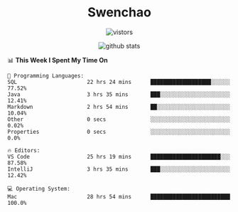 <h1 align="center">Swenchao</h3>

<p align="center">
  <img src="https://visitor-badge.glitch.me/badge?page_id=Swenchao" alt="vistors" />
</p>

<p align="center">
  <img src="https://github-readme-stats.vercel.app/api?username=Swenchao&count_private=true&show_icons=true&theme=vue-dark&hide_title=true" alt="github stats" />
</p>

<!--START_SECTION:waka-->
📊 **This Week I Spent My Time On** 

```text
💬 Programming Languages: 
SQL                      22 hrs 24 mins      ███████████████████░░░░░░   77.52% 
Java                     3 hrs 35 mins       ███░░░░░░░░░░░░░░░░░░░░░░   12.41% 
Markdown                 2 hrs 54 mins       ██░░░░░░░░░░░░░░░░░░░░░░░   10.04% 
Other                    0 secs              ░░░░░░░░░░░░░░░░░░░░░░░░░   0.02% 
Properties               0 secs              ░░░░░░░░░░░░░░░░░░░░░░░░░   0.0%

🔥 Editors: 
VS Code                  25 hrs 19 mins      ██████████████████████░░░   87.58% 
IntelliJ                 3 hrs 35 mins       ███░░░░░░░░░░░░░░░░░░░░░░   12.42%

💻 Operating System: 
Mac                      28 hrs 54 mins      █████████████████████████   100.0%

```


<!--END_SECTION:waka-->
